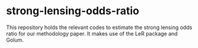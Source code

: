 # strong-lensing-odds-ratio

This repository holds the relevant codes to estimate the strong lensing odds ratio for our methodology paper. It makes use of the LeR package and Golum. 

